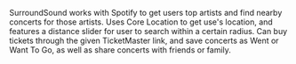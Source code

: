 SurroundSound works with Spotify to get users top artists and find nearby concerts for those artists.
Uses Core Location to get use's location, and features a distance slider for user to search within a certain radius.
Can buy tickets through the given TicketMaster link, and save concerts as Went or Want To Go, as well as share concerts with friends or family.
